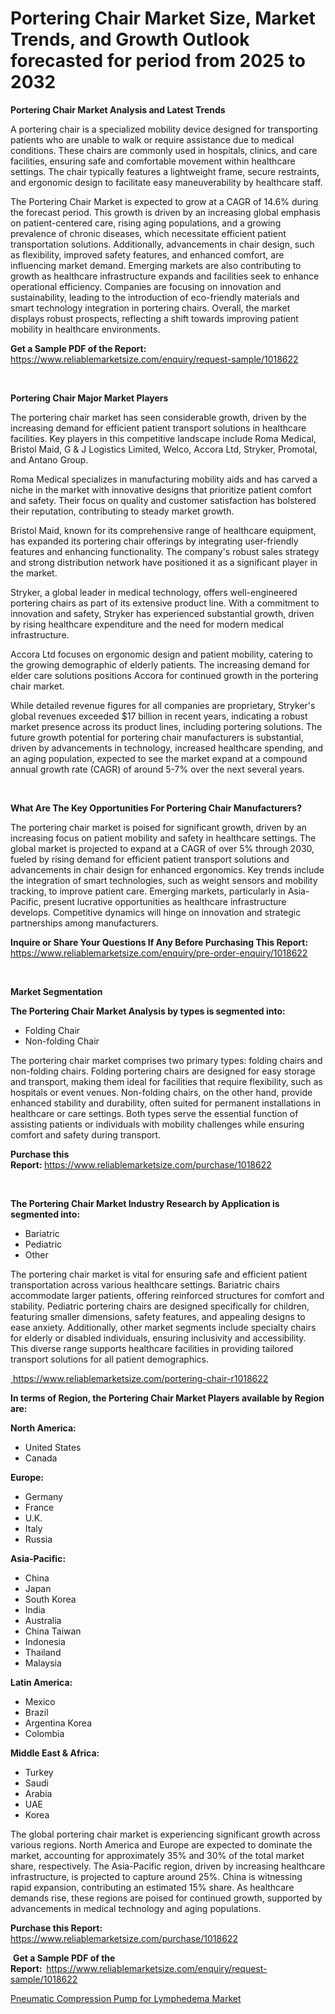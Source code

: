 <p><h1>Portering Chair Market Size, Market Trends, and Growth Outlook forecasted for period from 2025 to 2032</h1></p><p><strong>Portering Chair Market Analysis and Latest Trends</strong></p>
<p><p>A portering chair is a specialized mobility device designed for transporting patients who are unable to walk or require assistance due to medical conditions. These chairs are commonly used in hospitals, clinics, and care facilities, ensuring safe and comfortable movement within healthcare settings. The chair typically features a lightweight frame, secure restraints, and ergonomic design to facilitate easy maneuverability by healthcare staff.</p><p>The Portering Chair Market is expected to grow at a CAGR of 14.6% during the forecast period. This growth is driven by an increasing global emphasis on patient-centered care, rising aging populations, and a growing prevalence of chronic diseases, which necessitate efficient patient transportation solutions. Additionally, advancements in chair design, such as flexibility, improved safety features, and enhanced comfort, are influencing market demand. Emerging markets are also contributing to growth as healthcare infrastructure expands and facilities seek to enhance operational efficiency. Companies are focusing on innovation and sustainability, leading to the introduction of eco-friendly materials and smart technology integration in portering chairs. Overall, the market displays robust prospects, reflecting a shift towards improving patient mobility in healthcare environments.</p></p>
<p><strong>Get a Sample PDF of the Report:&nbsp;</strong> <a href="https://www.reliablemarketsize.com/enquiry/request-sample/1018622?utm_campaign=2034&utm_medium=2&utm_source=Github&utm_content=ia&utm_term=04032025&utm_id=portering-chair">https://www.reliablemarketsize.com/enquiry/request-sample/1018622</a></p>
<p>&nbsp;</p>
<p><strong>Portering Chair Major Market Players</strong></p>
<p><p>The portering chair market has seen considerable growth, driven by the increasing demand for efficient patient transport solutions in healthcare facilities. Key players in this competitive landscape include Roma Medical, Bristol Maid, G & J Logistics Limited, Welco, Accora Ltd, Stryker, Promotal, and Antano Group.</p><p>Roma Medical specializes in manufacturing mobility aids and has carved a niche in the market with innovative designs that prioritize patient comfort and safety. Their focus on quality and customer satisfaction has bolstered their reputation, contributing to steady market growth.</p><p>Bristol Maid, known for its comprehensive range of healthcare equipment, has expanded its portering chair offerings by integrating user-friendly features and enhancing functionality. The company's robust sales strategy and strong distribution network have positioned it as a significant player in the market.</p><p>Stryker, a global leader in medical technology, offers well-engineered portering chairs as part of its extensive product line. With a commitment to innovation and safety, Stryker has experienced substantial growth, driven by rising healthcare expenditure and the need for modern medical infrastructure.</p><p>Accora Ltd focuses on ergonomic design and patient mobility, catering to the growing demographic of elderly patients. The increasing demand for elder care solutions positions Accora for continued growth in the portering chair market.</p><p>While detailed revenue figures for all companies are proprietary, Stryker's global revenues exceeded $17 billion in recent years, indicating a robust market presence across its product lines, including portering solutions. The future growth potential for portering chair manufacturers is substantial, driven by advancements in technology, increased healthcare spending, and an aging population, expected to see the market expand at a compound annual growth rate (CAGR) of around 5-7% over the next several years.</p></p>
<p>&nbsp;</p>
<p><strong>What Are The Key Opportunities For Portering Chair Manufacturers?</strong></p>
<p><p>The portering chair market is poised for significant growth, driven by an increasing focus on patient mobility and safety in healthcare settings. The global market is projected to expand at a CAGR of over 5% through 2030, fueled by rising demand for efficient patient transport solutions and advancements in chair design for enhanced ergonomics. Key trends include the integration of smart technologies, such as weight sensors and mobility tracking, to improve patient care. Emerging markets, particularly in Asia-Pacific, present lucrative opportunities as healthcare infrastructure develops. Competitive dynamics will hinge on innovation and strategic partnerships among manufacturers.</p></p>
<p><strong>Inquire or Share Your Questions If Any Before Purchasing This Report:</strong> <a href="https://www.reliablemarketsize.com/enquiry/pre-order-enquiry/1018622?utm_campaign=2034&utm_medium=2&utm_source=Github&utm_content=ia&utm_term=04032025&utm_id=portering-chair">https://www.reliablemarketsize.com/enquiry/pre-order-enquiry/1018622</a></p>
<p>&nbsp;</p>
<p><strong>Market Segmentation</strong></p>
<p><strong>The Portering Chair Market Analysis by types is segmented into:</strong></p>
<p><ul><li>Folding Chair</li><li>Non-folding Chair</li></ul></p>
<p><p>The portering chair market comprises two primary types: folding chairs and non-folding chairs. Folding portering chairs are designed for easy storage and transport, making them ideal for facilities that require flexibility, such as hospitals or event venues. Non-folding chairs, on the other hand, provide enhanced stability and durability, often suited for permanent installations in healthcare or care settings. Both types serve the essential function of assisting patients or individuals with mobility challenges while ensuring comfort and safety during transport.</p></p>
<p><strong>Purchase this Report:&nbsp;</strong><a href="https://www.reliablemarketsize.com/purchase/1018622?utm_campaign=2034&utm_medium=2&utm_source=Github&utm_content=ia&utm_term=04032025&utm_id=portering-chair">https://www.reliablemarketsize.com/purchase/1018622</a></p>
<p>&nbsp;</p>
<p><strong>The Portering Chair Market Industry Research by Application is segmented into:</strong></p>
<p><ul><li>Bariatric</li><li>Pediatric</li><li>Other</li></ul></p>
<p><p>The portering chair market is vital for ensuring safe and efficient patient transportation across various healthcare settings. Bariatric chairs accommodate larger patients, offering reinforced structures for comfort and stability. Pediatric portering chairs are designed specifically for children, featuring smaller dimensions, safety features, and appealing designs to ease anxiety. Additionally, other market segments include specialty chairs for elderly or disabled individuals, ensuring inclusivity and accessibility. This diverse range supports healthcare facilities in providing tailored transport solutions for all patient demographics.</p></p>
<p><a href="https://www.reliablemarketsize.com/portering-chair-r1018622?utm_campaign=2034&utm_medium=2&utm_source=Github&utm_content=ia&utm_term=04032025&utm_id=portering-chair">&nbsp;https://www.reliablemarketsize.com/portering-chair-r1018622</a></p>
<p><strong>In terms of Region, the Portering Chair Market Players available by Region are:</strong></p>
<p>
    <p> <strong> North America: </strong>
        <ul>
            <li>United States</li>
            <li>Canada</li>
        </ul>
        </p> 
    <p> <strong> Europe: </strong>
        <ul>
            <li>Germany</li>
            <li>France</li>
            <li>U.K.</li>
            <li>Italy</li>
            <li>Russia</li>
        </ul>
        </p> 
    <p> <strong> Asia-Pacific: </strong>
        <ul>
            <li>China</li>
            <li>Japan</li>
            <li>South Korea</li>
            <li>India</li>
            <li>Australia</li>
            <li>China Taiwan</li>
            <li>Indonesia</li>
            <li>Thailand</li>
            <li>Malaysia</li>
        </ul>
        </p> 
    <p> <strong> Latin America: </strong>
        <ul>
            <li>Mexico</li>
            <li>Brazil</li>
            <li>Argentina Korea</li>
            <li>Colombia</li>
        </ul>
        </p> 
    <p> <strong> Middle East & Africa: </strong>
        <ul>
            <li>Turkey</li>
            <li>Saudi</li>
            <li>Arabia</li>
            <li>UAE</li>
            <li>Korea</li>
        </ul>
    </p>
    </p>
<p><p>The global portering chair market is experiencing significant growth across various regions. North America and Europe are expected to dominate the market, accounting for approximately 35% and 30% of the total market share, respectively. The Asia-Pacific region, driven by increasing healthcare infrastructure, is projected to capture around 25%. China is witnessing rapid expansion, contributing an estimated 15% share. As healthcare demands rise, these regions are poised for continued growth, supported by advancements in medical technology and aging populations.</p></p>
<p><strong>Purchase this Report: </strong><a href="https://www.reliablemarketsize.com/purchase/1018622?utm_campaign=2034&utm_medium=2&utm_source=Github&utm_content=ia&utm_term=04032025&utm_id=portering-chair">https://www.reliablemarketsize.com/purchase/1018622</a></p>
<p>&nbsp;<strong>Get a Sample PDF of the Report:&nbsp;&nbsp;</strong><a href="https://www.reliablemarketsize.com/enquiry/request-sample/1018622?utm_campaign=2034&utm_medium=2&utm_source=Github&utm_content=ia&utm_term=04032025&utm_id=portering-chair">https://www.reliablemarketsize.com/enquiry/request-sample/1018622</a></p>
<p><strong></strong></p>
<p><p><a href="https://github.com/ChiragRp1/Market-Research-Report-List-7/blob/main/pneumatic-compression-pump-for-lymphedema-market.md?utm_campaign=2034&utm_medium=2&utm_source=Github&utm_content=ia&utm_term=04032025&utm_id=portering-chair">Pneumatic Compression Pump for Lymphedema Market</a></p></p>
